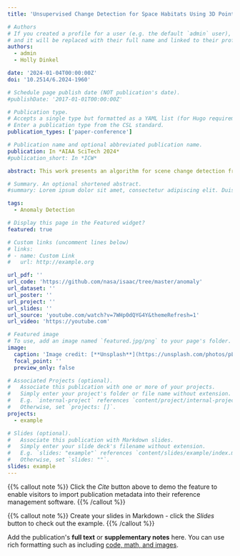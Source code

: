 ```yaml
---
title: 'Unsupervised Change Detection for Space Habitats Using 3D Point Clouds'

# Authors
# If you created a profile for a user (e.g. the default `admin` user), write the username (folder name) here
# and it will be replaced with their full name and linked to their profile.
authors:
  - admin
  - Holly Dinkel

date: '2024-01-04T00:00:00Z'
doi: '10.2514/6.2024-1960'

# Schedule page publish date (NOT publication's date).
#publishDate: '2017-01-01T00:00:00Z'

# Publication type.
# Accepts a single type but formatted as a YAML list (for Hugo requirements).
# Enter a publication type from the CSL standard.
publication_types: ['paper-conference']

# Publication name and optional abbreviated publication name.
publication: In *AIAA SciTech 2024*
#publication_short: In *ICW*

abstract: This work presents an algorithm for scene change detection from point clouds to enable autonomous robotic caretaking in future space habitats. Autonomous robotic systems will help maintain future deep-space habitats, such as the Gateway space station, which will be uncrewed for extended periods. Existing scene analysis software used on the International Space Station (ISS) relies on manually-labeled images for detecting changes. In contrast, the algorithm presented in this work uses raw, unlabeled point clouds as inputs. The algorithm first applies modified Expectation-Maximization Gaussian Mixture Model (GMM) clustering to two input point clouds. It then performs change detection by comparing the GMMs using the Earth Mover’s Distance. Experiments on data collected in a ground environment replicating the visual features of the ISS with an Astrobee free-flyer at NASA Ames Research Center demonstrate detection of multiple appearing and disappearing objects. The source code is publicly released to promote further development.

# Summary. An optional shortened abstract.
#summary: Lorem ipsum dolor sit amet, consectetur adipiscing elit. Duis posuere #tellus ac convallis placerat. Proin tincidunt magna sed ex sollicitudin #condimentum.

tags:
  - Anomaly Detection

# Display this page in the Featured widget?
featured: true

# Custom links (uncomment lines below)
# links:
# - name: Custom Link
#   url: http://example.org

url_pdf: ''
url_code: 'https://github.com/nasa/isaac/tree/master/anomaly'
url_dataset: ''
url_poster: ''
url_project: ''
url_slides: ''
url_source: 'youtube.com/watch?v=7WHp0dQYG4Y&themeRefresh=1'
url_video: 'https://youtube.com'

# Featured image
# To use, add an image named `featured.jpg/png` to your page's folder.
image:
  caption: 'Image credit: [**Unsplash**](https://unsplash.com/photos/pLCdAaMFLTE)'
  focal_point: ''
  preview_only: false

# Associated Projects (optional).
#   Associate this publication with one or more of your projects.
#   Simply enter your project's folder or file name without extension.
#   E.g. `internal-project` references `content/project/internal-project/index.md`.
#   Otherwise, set `projects: []`.
projects:
  - example

# Slides (optional).
#   Associate this publication with Markdown slides.
#   Simply enter your slide deck's filename without extension.
#   E.g. `slides: "example"` references `content/slides/example/index.md`.
#   Otherwise, set `slides: ""`.
slides: example
---
```


{{% callout note %}}
Click the _Cite_ button above to demo the feature to enable visitors to import publication metadata into their reference management software.
{{% /callout %}}

{{% callout note %}}
Create your slides in Markdown - click the _Slides_ button to check out the example.
{{% /callout %}}

Add the publication's **full text** or **supplementary notes** here. You can use rich formatting such as including [code, math, and images](https://docs.hugoblox.com/content/writing-markdown-latex/).
